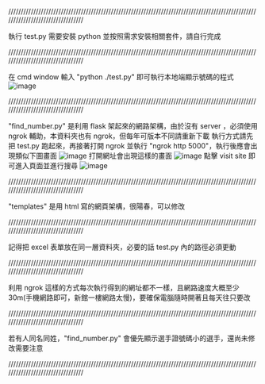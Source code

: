 /////////////////////////////////////////////////////////////////////////////////////////////////////////////////////////////////

執行 test.py 需要安裝 python 並按照需求安裝相關套件，請自行完成

/////////////////////////////////////////////////////////////////////////////////////////////////////////////////////////////////

在 cmd window 輸入 "python ./test.py" 即可執行本地端顯示號碼的程式
![image](https://github.com/user-attachments/assets/5f144b85-136d-40c8-9140-a55ebe23f16a)


/////////////////////////////////////////////////////////////////////////////////////////////////////////////////////////////////

"find_number.py" 是利用 flask 架起來的網路架構，由於沒有 server ，必須使用 ngrok 輔助，本資料夾也有 ngrok，但每年可版本不同請重新下載
執行方式請先把 test.py 跑起來，再接著打開 ngrok 並執行 "ngrok http 5000"，執行後應會出現類似下圖畫面
![image](https://github.com/user-attachments/assets/4f208195-41f5-4dec-8b4c-23aadef71406)
打開網址會出現這樣的畫面
![image](https://github.com/user-attachments/assets/5d81c313-a365-4635-ae3d-864078eb9026)
點擊 visit site 即可進入頁面並進行搜尋
![image](https://github.com/user-attachments/assets/13f14495-b621-4815-acc8-2fd7f4c4cbc4)

/////////////////////////////////////////////////////////////////////////////////////////////////////////////////////////////////

"templates" 是用 html 寫的網頁架構，很陽春，可以修改

/////////////////////////////////////////////////////////////////////////////////////////////////////////////////////////////////

記得把 excel 表單放在同一層資料夾，必要的話 test.py 內的路徑必須更動

/////////////////////////////////////////////////////////////////////////////////////////////////////////////////////////////////

利用 ngrok 這樣的方式每次執行得到的網址都不一樣，且網路速度大概至少 30m(手機網路即可，新館一樓網路太慢)，要確保電腦隨時開著且每天往只要改

/////////////////////////////////////////////////////////////////////////////////////////////////////////////////////////////////

若有人同名同姓，"find_number.py" 會優先顯示選手證號碼小的選手，還尚未修改需要注意

/////////////////////////////////////////////////////////////////////////////////////////////////////////////////////////////////
